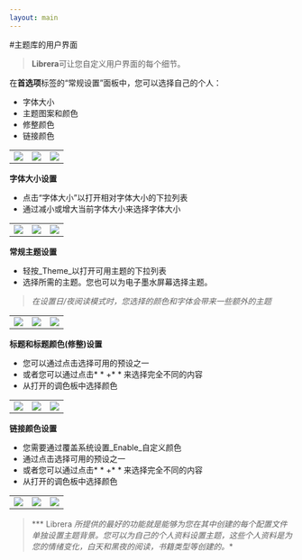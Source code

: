 ```yaml
---
layout: main
---
```


#主题库的用户界面

> **Librera**可让您自定义用户界面的每个细节。

在**首选项**标签的“常规设置”面板中，您可以选择自己的个人：

* 字体大小
* 主题图案和颜色
* 修整颜色
* 链接颜色

||||
|-|-|-|
|![](1.jpg)|![](2.jpg)|![](3.jpg)|

**字体大小设置**

* 点击“字体大小”以打开相对字体大小的下拉列表
* 通过减小或增大当前字体大小来选择字体大小

||||
|-|-|-|
|![](34.jpg)|![](32.jpg)|![](33.jpg)|

**常规主题设置**

* 轻按_Theme_以打开可用主题的下拉列表
* 选择所需的主题。您也可以为电子墨水屏幕选择主题。

> _在设置日/夜阅读模式时，您选择的颜色和字体会带来一些额外的主题_

||||
|-|-|-|
|![](21.jpg)|![](22.jpg)|![](23.jpg)|

**标题和标题颜色(修整)设置**

* 您可以通过点击选择可用的预设之一
* 或者您可以通过点击* * +* * 来选择完全不同的内容
* 从打开的调色板中选择颜色

||||
|-|-|-|
|![](11.jpg)|![](12.jpg)|![](13.jpg)|

**链接颜色设置**

* 您需要通过覆盖系统设置_Enable_自定义颜色
* 通过点击选择可用的预设之一
* 或者您可以通过点击* * +* * 来选择完全不同的内容
* 从打开的调色板中选择颜色

||||
|-|-|-|
|![](41.jpg)|![](42.jpg)|![](43.jpg)|

> *** Librera *所提供的最好的功能就是能够为您在其中创建的每个配置文件单独设置主题背景。您可以为自己的个人资料设置主题，这些个人资料是为您的情绪变化，白天和黑夜的阅读，书籍类型等创建的。**
